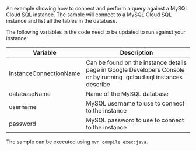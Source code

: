 An example showing how to connect and perform a query against a MySQL Cloud SQL instance.
The sample will connect to a MySQL Cloud SQL instance and list all the tables in the database.

The following variables in the code need to be updated to run against your instance:

| Variable               | Description   |
| ---------------------- | ------------- |
| instanceConnectionName | Can be found on the instance details page in Google Developers Console or by running `gcloud sql instances describe <instance> | grep connectionName`  |
| databaseName           | Name of the MySQL database |
| username               | MySQL username to use to connect to the instance |
| password               | MySQL password to use to connect to the instance |

The sample can be executed using `mvn compile exec:java`.
